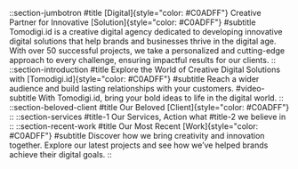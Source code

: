 ::section-jumbotron
#title
[Digital]{style="color: #C0ADFF"} Creative Partner for Innovative [Solution]{style="color: #C0ADFF"}
#subtitle
Tomodigi.id is a creative digital agency dedicated to developing innovative digital solutions that help brands and businesses thrive in the digital age. With over 50 successful projects, we take a personalized and cutting-edge approach to every challenge, ensuring impactful results for our clients.
::
::section-introduction
#title
Explore the World of Creative Digital Solutions with [Tomodigi.id]{style="color: #C0ADFF"}
#subtitle
Reach a wider audience and build lasting relationships with your customers.
#video-subtitle
With Tomodigi.id, bring your bold ideas to life in the digital world.
::
::section-beloved-client
#title
Our Beloved [Client]{style="color: #C0ADFF"}
::
::section-services
#title-1
Our Services, Action what
#title-2
we believe in
::
::section-recent-work
#title
Our Most Recent [Work]{style="color: #C0ADFF"}
#subtitle
Discover how we bring creativity and innovation together. Explore our latest projects and see how we’ve helped brands achieve their digital goals.
::
